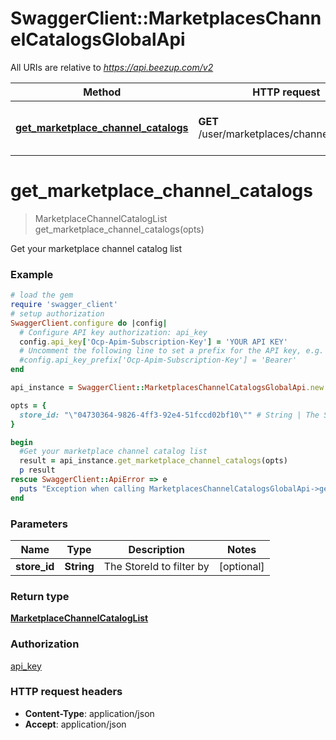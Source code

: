 # SwaggerClient::MarketplacesChannelCatalogsGlobalApi

All URIs are relative to *https://api.beezup.com/v2*

Method | HTTP request | Description
------------- | ------------- | -------------
[**get_marketplace_channel_catalogs**](MarketplacesChannelCatalogsGlobalApi.md#get_marketplace_channel_catalogs) | **GET** /user/marketplaces/channelcatalogs/ | Get your marketplace channel catalog list


# **get_marketplace_channel_catalogs**
> MarketplaceChannelCatalogList get_marketplace_channel_catalogs(opts)

Get your marketplace channel catalog list

### Example
```ruby
# load the gem
require 'swagger_client'
# setup authorization
SwaggerClient.configure do |config|
  # Configure API key authorization: api_key
  config.api_key['Ocp-Apim-Subscription-Key'] = 'YOUR API KEY'
  # Uncomment the following line to set a prefix for the API key, e.g. 'Bearer' (defaults to nil)
  #config.api_key_prefix['Ocp-Apim-Subscription-Key'] = 'Bearer'
end

api_instance = SwaggerClient::MarketplacesChannelCatalogsGlobalApi.new

opts = { 
  store_id: "\"04730364-9826-4ff3-92e4-51fccd02bf10\"" # String | The StoreId to filter by
}

begin
  #Get your marketplace channel catalog list
  result = api_instance.get_marketplace_channel_catalogs(opts)
  p result
rescue SwaggerClient::ApiError => e
  puts "Exception when calling MarketplacesChannelCatalogsGlobalApi->get_marketplace_channel_catalogs: #{e}"
end
```

### Parameters

Name | Type | Description  | Notes
------------- | ------------- | ------------- | -------------
 **store_id** | **String**| The StoreId to filter by | [optional] 

### Return type

[**MarketplaceChannelCatalogList**](MarketplaceChannelCatalogList.md)

### Authorization

[api_key](../README.md#api_key)

### HTTP request headers

 - **Content-Type**: application/json
 - **Accept**: application/json



